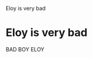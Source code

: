 <!DOCTYPE html>
<html>
  <head>
    Eloy is very bad
  </head>
  <body>
    <h1>Eloy is very bad</h1>
    <p>BAD BOY ELOY</p>
  </body>
</html>
